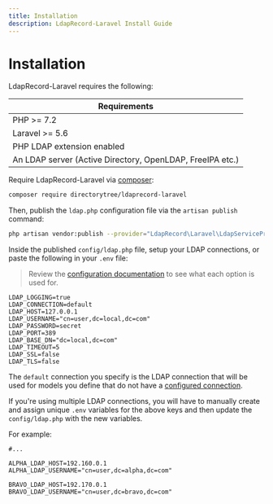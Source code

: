 ```yaml
---
title: Installation
description: LdapRecord-Laravel Install Guide
---
```


# Installation

LdapRecord-Laravel requires the following:

| Requirements                                              |
| --------------------------------------------------------- |
| PHP >= 7.2                                                |
| Laravel >= 5.6                                            |
| PHP LDAP extension enabled                                |
| An LDAP server (Active Directory, OpenLDAP, FreeIPA etc.) |

Require LdapRecord-Laravel via [composer](https://getcomposer.org/):

```bash
composer require directorytree/ldaprecord-laravel
```

Then, publish the `ldap.php` configuration file via the `artisan publish` command:

```bash
php artisan vendor:publish --provider="LdapRecord\Laravel\LdapServiceProvider"
```

Inside the published `config/ldap.php` file, setup your LDAP connections, or paste the following in your `.env` file:

> Review the [configuration documentation](/docs/core/v1/configuration) to see what each option is used for.

```dotenv
LDAP_LOGGING=true
LDAP_CONNECTION=default
LDAP_HOST=127.0.0.1
LDAP_USERNAME="cn=user,dc=local,dc=com"
LDAP_PASSWORD=secret
LDAP_PORT=389
LDAP_BASE_DN="dc=local,dc=com"
LDAP_TIMEOUT=5
LDAP_SSL=false
LDAP_TLS=false
```

The `default` connection you specify is the LDAP connection that will be used for
models you define that do not have a [configured connection](/docs/core/v1/models#connections).

If you're using multiple LDAP connections, you will have to manually create and assign
unique `.env` variables for the above keys and then update the `config/ldap.php`
with the new variables.

For example:

```dotenv
#...

ALPHA_LDAP_HOST=192.160.0.1
ALPHA_LDAP_USERNAME="cn=user,dc=alpha,dc=com"

BRAVO_LDAP_HOST=192.170.0.1
BRAVO_LDAP_USERNAME="cn=user,dc=bravo,dc=com"
```
